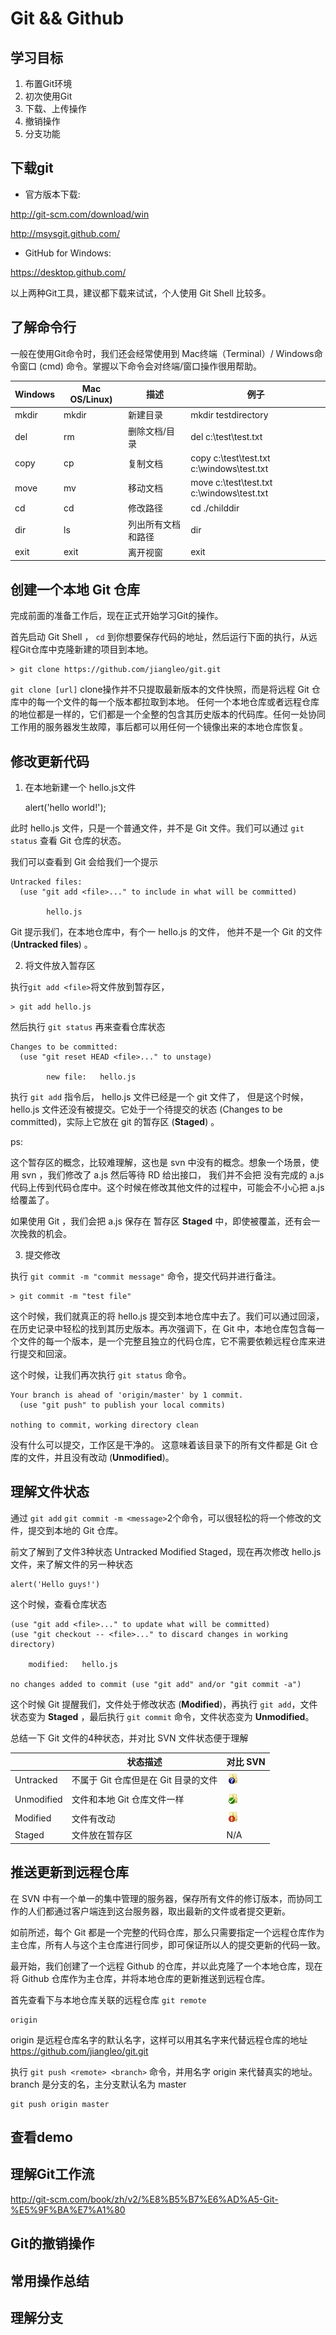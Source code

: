 # Git && Github

## 学习目标

1. 布置Git环境
2. 初次使用Git
3. 下载、上传操作
4. 撤销操作
5. 分支功能

## 下载git

- 官方版本下载:

http://git-scm.com/download/win

http://msysgit.github.com/

- GitHub for Windows:

https://desktop.github.com/

以上两种Git工具，建议都下载来试试，个人使用 Git Shell 比较多。

## 了解命令行

一般在使用Git命令时，我们还会经常使用到 Mac终端（Terminal）/ Windows命令窗口 (cmd) 命令。掌握以下命令会对终端/窗口操作很用帮助。

| Windows | Mac OS/Linux) | 描述               | 例子                                                     |
| ------- | ------------- | ------------------ | -------------------------------------------------------  |
| mkdir   | mkdir         | 新建目录           | mkdir testdirectory                                      |
| del     | rm            | 删除文档/目录      | del c:\test\test.txt                                     |
| copy    | cp            | 复制文档           | copy <origin>c:\test\test.txt <copy>c:\windows\test.txt  |
| move    | mv            | 移动文档           | move <from>c:\test\test.txt <from>c:\windows\test.txt    |
| cd      | cd            | 修改路径           | cd ./childdir                                            |
| dir     | ls            | 列出所有文档和路径 | dir                                                      |
| exit    | exit          | 离开视窗           | exit                                                     |


## 创建一个本地 Git 仓库

完成前面的准备工作后，现在正式开始学习Git的操作。

首先启动 Git Shell ， `cd` 到你想要保存代码的地址，然后运行下面的执行，从远程Git仓库中克隆新建的项目到本地。

    > git clone https://github.com/jiangleo/git.git


 `git clone [url]` clone操作并不只提取最新版本的文件快照，而是将远程 Git 仓库中的每一个文件的每一个版本都拉取到本地。 任何一个本地仓库或者远程仓库的地位都是一样的，它们都是一个全整的包含其历史版本的代码库。任何一处协同工作用的服务器发生故障，事后都可以用任何一个镜像出来的本地仓库恢复。

## 修改更新代码

1. 在本地新建一个 hello.js文件

    alert('hello world!');

此时 hello.js 文件，只是一个普通文件，并不是 Git 文件。我们可以通过 `git status` 查看 Git 仓库的状态。

我们可以查看到 Git 会给我们一个提示

    Untracked files:
      (use "git add <file>..." to include in what will be committed)

            hello.js

Git 提示我们，在本地仓库中，有个一 hello.js 的文件， 他并不是一个 Git 的文件(**Untracked files**) 。


2. 将文件放入暂存区

执行`git add <file>`将文件放到暂存区，

    > git add hello.js

然后执行 `git status` 再来查看仓库状态

    Changes to be committed:
      (use "git reset HEAD <file>..." to unstage)

            new file:   hello.js

执行 `git add` 指令后， hello.js 文件已经是一个 git 文件了， 但是这个时候， hello.js 文件还没有被提交。它处于一个待提交的状态 (Changes to be committed)，实际上它放在 git 的暂存区 (**Staged**) 。

ps: 

这个暂存区的概念，比较难理解，这也是 svn 中没有的概念。想象一个场景，使用 svn ，我们修改了 a.js 然后等待 RD 给出接口， 我们并不会把 没有完成的 a.js 代码上传到代码仓库中。这个时候在修改其他文件的过程中，可能会不小心把 a.js 给覆盖了。

如果使用 Git ，我们会把 a.js 保存在 暂存区 **Staged** 中，即使被覆盖，还有会一次挽救的机会。

3. 提交修改

执行 `git commit -m "commit message"` 命令，提交代码并进行备注。

    > git commit -m "test file"

这个时候，我们就真正的将 hello.js 提交到本地仓库中去了。我们可以通过回滚，在历史记录中轻松的找到其历史版本。再次强调下，在 Git 中，本地仓库包含每一个文件的每一个版本，是一个完整且独立的代码仓库，它不需要依赖远程仓库来进行提交和回滚。


这个时候，让我们再次执行 `git status` 命令。

    Your branch is ahead of 'origin/master' by 1 commit.
      (use "git push" to publish your local commits)

    nothing to commit, working directory clean

没有什么可以提交，工作区是干净的。 这意味着该目录下的所有文件都是 Git 仓库的文件，并且没有改动 (**Unmodified**)。


## 理解文件状态

通过 `git add` `git commit -m <message>`2个命令，可以很轻松的将一个修改的文件，提交到本地的 Git 仓库。

前文了解到了文件3种状态 Untracked Modified Staged，现在再次修改 hello.js 文件，来了解文件的另一种状态


    alert('Hello guys!')

这个时候，查看仓库状态

    (use "git add <file>..." to update what will be committed)
    (use "git checkout -- <file>..." to discard changes in working directory)

        modified:   hello.js

    no changes added to commit (use "git add" and/or "git commit -a")

这个时候 Git 提醒我们，文件处于修改状态 (**Modified**)，再执行 `git add`，文件状态变为 **Staged** ，最后执行 `git commit` 命令，文件状态变为 **Unmodified**。

总结一下 Git 文件的4种状态，并对比 SVN 文件状态便于理解

|            | 状态描述                             | 对比 SVN                        |
| ---------- | ------------------------------------ | ------------------------------- |
| Untracked  | 不属于 Git 仓库但是在 Git 目录的文件 | ![SVN](./img/readme/svn_03.png) |
| Unmodified | 文件和本地 Git 仓库文件一样          | ![SVN](./img/readme/svn_01.png) |
| Modified   | 文件有改动                           | ![SVN](./img/readme/svn_02.png) |
| Staged     | 文件放在暂存区                       | N/A                             |


## 推送更新到远程仓库

在 SVN 中有一个单一的集中管理的服务器，保存所有文件的修订版本，而协同工作的人们都通过客户端连到这台服务器，取出最新的文件或者提交更新。

如前所述，每个 Git 都是一个完整的代码仓库，那么只需要指定一个远程仓库作为主仓库，所有人与这个主仓库进行同步，即可保证所以人的提交更新的代码一致。

最开始，我们创建了一个远程 Github 的仓库，并以此克隆了一个本地仓库，现在将 Github 仓库作为主仓库，并将本地仓库的更新推送到远程仓库。

首先查看下与本地仓库关联的远程仓库 `git remote`

    origin

origin 是远程仓库名字的默认名字，这样可以用其名字来代替远程仓库的地址 https://github.com/jiangleo/git.git

执行 `git push <remote> <branch>` 命令，并用名字 origin 来代替真实的地址。branch 是分支的名，主分支默认名为 master

    git push origin master



## 查看demo




## 理解Git工作流 

http://git-scm.com/book/zh/v2/%E8%B5%B7%E6%AD%A5-Git-%E5%9F%BA%E7%A1%80

## Git的撤销操作

## 常用操作总结

## 理解分支

## 
